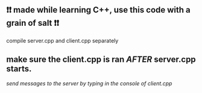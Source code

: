 ## ❗❗ made while learning C++, use this code with a grain of salt ❗❗

compile server.cpp and client.cpp separately

## make sure the client.cpp is ran *AFTER* server.cpp starts.

*send messages to the server by typing in the console of client.cpp*
